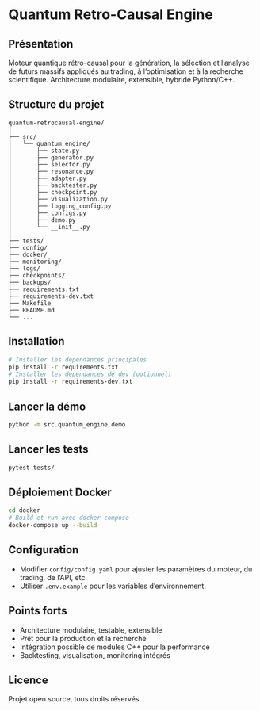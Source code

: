 # Quantum Retro-Causal Engine

## Présentation

Moteur quantique rétro-causal pour la génération, la sélection et l’analyse de futurs massifs appliqués au trading, à l’optimisation et à la recherche scientifique. Architecture modulaire, extensible, hybride Python/C++.

## Structure du projet

```
quantum-retrocausal-engine/
│
├── src/
│   └── quantum_engine/
│       ├── state.py
│       ├── generator.py
│       ├── selector.py
│       ├── resonance.py
│       ├── adapter.py
│       ├── backtester.py
│       ├── checkpoint.py
│       ├── visualization.py
│       ├── logging_config.py
│       ├── configs.py
│       ├── demo.py
│       └── __init__.py
│
├── tests/
├── config/
├── docker/
├── monitoring/
├── logs/
├── checkpoints/
├── backups/
├── requirements.txt
├── requirements-dev.txt
├── Makefile
├── README.md
└── ...
```

## Installation

```bash
# Installer les dépendances principales
pip install -r requirements.txt
# Installer les dépendances de dev (optionnel)
pip install -r requirements-dev.txt
```

## Lancer la démo

```bash
python -m src.quantum_engine.demo
```

## Lancer les tests

```bash
pytest tests/
```

## Déploiement Docker

```bash
cd docker
# Build et run avec docker-compose
docker-compose up --build
```

## Configuration

- Modifier `config/config.yaml` pour ajuster les paramètres du moteur, du trading, de l’API, etc.
- Utiliser `.env.example` pour les variables d’environnement.

## Points forts
- Architecture modulaire, testable, extensible
- Prêt pour la production et la recherche
- Intégration possible de modules C++ pour la performance
- Backtesting, visualisation, monitoring intégrés

## Licence
Projet open source, tous droits réservés. 